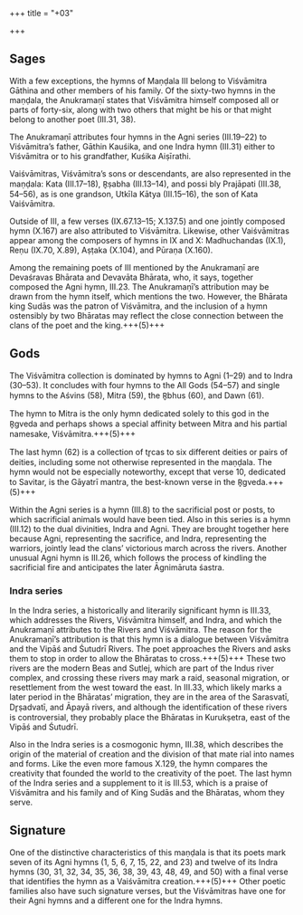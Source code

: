 +++
title = "+03"

+++

## Sages
With a few exceptions, the hymns of Maṇḍala III belong to Viśvāmitra Gāthina  and other members of his family. Of the sixty-two hymns in the maṇḍala, the  Anukramaṇī states that Viśvāmitra himself composed all or parts of forty-six, along  with two others that might be his or that might belong to another poet (III.31, 38).  

The Anukramaṇī attributes four hymns in the Agni series (III.19–22) to Viśvāmitra’s  father, Gāthin Kauśika, and one Indra hymn (III.31) either to Viśvāmitra or to his  grandfather, Kuśika Aiṣīrathi. 

Vaiśvāmitras, Viśvāmitra’s sons or descendants, are  also represented in the maṇḍala: Kata (III.17–18), R̥ṣabha (III.13–14), and possi bly Prajāpati (III.38, 54–56), as is one grandson, Utkīla Kātya (III.15–16), the son  of Kata Vaiśvāmitra. 

Outside of III, a few verses (IX.67.13–15; X.137.5) and one  jointly composed hymn (X.167) are also attributed to Viśvāmitra. Likewise, other  Vaiśvāmitras appear among the composers of hymns in IX and X: Madhuchandas  (IX.1), Reṇu (IX.70, X.89), Aṣṭaka (X.104), and Pūraṇa (X.160). 

Among the  remaining poets of III mentioned by the Anukramaṇī are Devaśravas Bhārata and  Devavāta Bhārata, who, it says, together composed the Agni hymn, III.23. The  Anukramaṇī’s attribution may be drawn from the hymn itself, which mentions the  two. However, the Bhārata king Sudās was the patron of Viśvāmitra, and the inclusion of a hymn ostensibly by two Bhāratas may reflect the close connection between  the clans of the poet and the king.+++(5)+++

## Gods
The Viśvāmitra collection is dominated by hymns to Agni (1–29) and to Indra  (30–53). It concludes with four hymns to the All Gods (54–57) and single hymns  to the Aśvins (58), Mitra (59), the R̥bhus (60), and Dawn (61). 

The hymn to Mitra  is the only hymn dedicated solely to this god in the R̥gveda and perhaps shows  a special affinity between Mitra and his partial namesake, Viśvāmitra.+++(5)+++ 

The last  hymn (62) is a collection of tr̥cas to six different deities or pairs of deities, including  some not otherwise represented in the maṇḍala. The hymn would not be especially  noteworthy, except that verse 10, dedicated to Savitar, is the Gāyatrī mantra, the  best-known verse in the R̥gveda.+++(5)+++

Within the Agni series is a hymn (III.8) to the sacrificial post or posts, to which  sacrificial animals would have been tied. Also in this series is a hymn (III.12) to  the dual divinities, Indra and Agni. They are brought together here because Agni,  representing the sacrifice, and Indra, representing the warriors, jointly lead the clans’ victorious march across the rivers. Another unusual Agni hymn is III.26,  which follows the process of kindling the sacrificial fire and anticipates the later  Āgnimāruta śastra. 

### Indra series
In the Indra series, a historically and literarily significant  hymn is III.33, which addresses the Rivers, Viśvāmitra himself, and Indra, and  which the Anukramaṇī attributes to the Rivers and Viśvāmitra. The reason for the  Anukramaṇī’s attribution is that this hymn is a dialogue between Viśvāmitra and  the Vipāś and Śutudrī Rivers. The poet approaches the Rivers and asks them to  stop in order to allow the Bhāratas to cross.+++(5)+++ These two rivers are the modern Beas  and Sutlej, which are part of the Indus river complex, and crossing these rivers may  mark a raid, seasonal migration, or resettlement from the west toward the east. In  III.33, which likely marks a later period in the Bhāratas’ migration, they are in the  area of the Sarasvatī, Dr̥ṣadvatī, and Āpayā rivers, and although the identification  of these rivers is controversial, they probably place the Bhāratas in Kurukṣetra, east  of the Vipāś and Śutudrī. 

Also in the Indra series is a cosmogonic hymn, III.38,  which describes the origin of the material of creation and the division of that mate rial into names and forms. Like the even more famous X.129, the hymn compares  the creativity that founded the world to the creativity of the poet. The last hymn of  the Indra series and a supplement to it is III.53, which is a praise of Viśvāmitra and  his family and of King Sudās and the Bhāratas, whom they serve.

## Signature
One of the distinctive characteristics of this maṇḍala is that its poets mark seven  of its Agni hymns (1, 5, 6, 7, 15, 22, and 23) and twelve of its Indra hymns (30, 31,  32, 34, 35, 36, 38, 39, 43, 48, 49, and 50) with a final verse that identifies the hymn as  a Vaiśvāmitra creation.+++(5)+++ Other poetic families also have such signature verses, but the  Viśvāmitras have one for their Agni hymns and a different one for the Indra hymns.